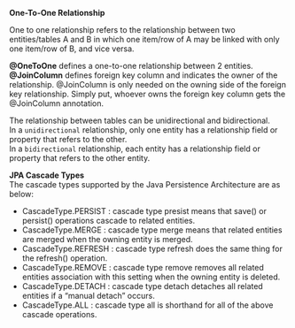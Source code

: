 **One-To-One Relationship**

One to one relationship refers to the relationship between two entities/tables 
A and B in which one item/row of A may be linked with only one item/row of B, 
and vice versa.

**@OneToOne** defines a one-to-one relationship between 2 entities.  
**@JoinColumn** defines foreign key column and indicates the owner of the relationship. 
@JoinColumn is only needed on the owning side of the foreign key relationship. Simply put, whoever 
owns the foreign key column gets the @JoinColumn annotation.

The relationship between tables can be unidirectional and bidirectional.  
In a `unidirectional` relationship, only one entity has a relationship field or property that refers to the other.   
In a `bidirectional` relationship, each entity has a relationship field or property that refers to the other entity.

**JPA Cascade Types**  
The cascade types supported by the Java Persistence Architecture are as below:  

- CascadeType.PERSIST : cascade type presist means that save() or persist() operations cascade to related entities.  
- CascadeType.MERGE : cascade type merge means that related entities are merged when the owning entity is merged.  
- CascadeType.REFRESH : cascade type refresh does the same thing for the refresh() operation.  
- CascadeType.REMOVE : cascade type remove removes all related entities association with this setting when the owning entity is deleted.  
- CascadeType.DETACH : cascade type detach detaches all related entities if a “manual detach” occurs.  
- CascadeType.ALL : cascade type all is shorthand for all of the above cascade operations.  